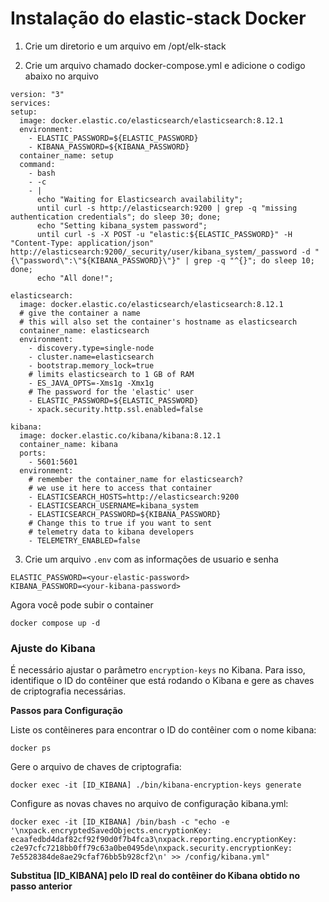 
# Instalação do elastic-stack Docker
 
1) Crie um diretorio e um arquivo em /opt/elk-stack

2) Crie um arquivo chamado docker-compose.yml e adicione o codigo abaixo no arquivo

  ```
version: "3"
services:
  setup:
    image: docker.elastic.co/elasticsearch/elasticsearch:8.12.1
    environment:
      - ELASTIC_PASSWORD=${ELASTIC_PASSWORD}
      - KIBANA_PASSWORD=${KIBANA_PASSWORD}
    container_name: setup
    command:
      - bash
      - -c
      - |
        echo "Waiting for Elasticsearch availability";
        until curl -s http://elasticsearch:9200 | grep -q "missing authentication credentials"; do sleep 30; done;
        echo "Setting kibana_system password";
        until curl -s -X POST -u "elastic:${ELASTIC_PASSWORD}" -H "Content-Type: application/json" http://elasticsearch:9200/_security/user/kibana_system/_password -d "{\"password\":\"${KIBANA_PASSWORD}\"}" | grep -q "^{}"; do sleep 10; done;
        echo "All done!";

  elasticsearch:
    image: docker.elastic.co/elasticsearch/elasticsearch:8.12.1
    # give the container a name
    # this will also set the container's hostname as elasticsearch
    container_name: elasticsearch
    environment:
      - discovery.type=single-node
      - cluster.name=elasticsearch
      - bootstrap.memory_lock=true
      # limits elasticsearch to 1 GB of RAM
      - ES_JAVA_OPTS=-Xms1g -Xmx1g
      # The password for the 'elastic' user
      - ELASTIC_PASSWORD=${ELASTIC_PASSWORD}
      - xpack.security.http.ssl.enabled=false

  kibana:
    image: docker.elastic.co/kibana/kibana:8.12.1
    container_name: kibana
    ports:
      - 5601:5601
    environment:
      # remember the container_name for elasticsearch?
      # we use it here to access that container
      - ELASTICSEARCH_HOSTS=http://elasticsearch:9200
      - ELASTICSEARCH_USERNAME=kibana_system
      - ELASTICSEARCH_PASSWORD=${KIBANA_PASSWORD}
      # Change this to true if you want to sent
      # telemetry data to kibana developers
      - TELEMETRY_ENABLED=false
```
 3) Crie um arquivo `.env` com as informações de usuario e senha
 ``` 
ELASTIC_PASSWORD=<your-elastic-password>
KIBANA_PASSWORD=<your-kibana-password>
```

Agora você pode subir o container

 ```
 docker compose up -d
```


### Ajuste do Kibana

É necessário ajustar o parâmetro `encryption-keys` no Kibana. Para isso, identifique o ID do contêiner que está rodando o Kibana e gere as chaves de criptografia necessárias.


**Passos para Configuração**

Liste os contêineres para encontrar o ID do contêiner com o nome kibana:
```
docker ps
```
Gere o arquivo de chaves de criptografia:
```
docker exec -it [ID_KIBANA] ./bin/kibana-encryption-keys generate
```
Configure as novas chaves no arquivo de configuração kibana.yml:
```
docker exec -it [ID_KIBANA] /bin/bash -c "echo -e '\nxpack.encryptedSavedObjects.encryptionKey: ecaafedbd4daf82cf92f90d0f7b4fca3\nxpack.reporting.encryptionKey: c2e97cfc7218bb0ff79c63a0be0495de\nxpack.security.encryptionKey: 7e5528384de8ae29cfaf76bb5b928cf2\n' >> /config/kibana.yml"
```
**Substitua [ID_KIBANA] pelo ID real do contêiner do Kibana obtido no passo anterior**
